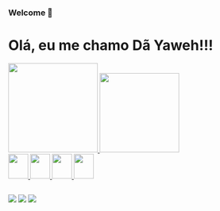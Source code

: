 ### Welcome 👋

<h1>Olá, eu me chamo Dã Yaweh!!!</h1>


 <div style = "display: inline-block">
  <a href="https://github.com/dayaweh">
  <img height="180em" src="https://github-readme-stats.vercel.app/api?username=dayaweh&show_icons=true&theme=dark&include_all_commits=true&count_private=true"/>
  <img height="160em" src="https://github-readme-stats.vercel.app/api/top-langs/?username=dayaweh&layout=compact&langs_count=7&theme=dark"/>
 </div>

  
  <div display="inline_block" padding-left="25">
     <img height="50" width="40" src="https://cdn.jsdelivr.net/gh/devicons/devicon/icons/html5/html5-original.svg"/>
     <img height="50" width="40" src="https://cdn.jsdelivr.net/gh/devicons/devicon/icons/javascript/javascript-original.svg" />
     <img height="50" width="40" src="https://cdn.jsdelivr.net/gh/devicons/devicon/icons/css3/css3-original.svg" />
     <img height="50" width="40" src="https://cdn.jsdelivr.net/gh/devicons/devicon/icons/git/git-original.svg" />
 </div> 
  
   ##
    
  <div style = "margin-top: 15px"> 
  <a href=https://www.instagram.com/pv.dayaweh_coelho/" target="_blank"><img src="https://img.shields.io/badge/-Instagram-%23E4405F?style=for-the-badge&logo=instagram&logoColor=white" target="_blank"></a>
 <a href="https://discord.com/channels/@me" target="_blank"><img src="https://img.shields.io/badge/Discord-7289DA?style=for-the-badge&logo=discord&logoColor=white" target="_blank"></a> 
  <a href = "mailto:dayaweh27@gmail.com"><img src="https://img.shields.io/badge/-Gmail-%23333?style=for-the-badge&logo=gmail&logoColor=white" target="_blank"></a>
    </div>
